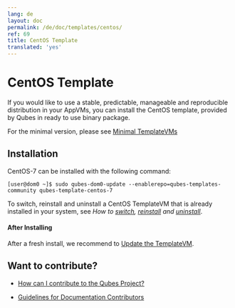 ```yaml
---
lang: de
layout: doc
permalink: /de/doc/templates/centos/
ref: 69
title: CentOS Template
translated: 'yes'
---
```


# CentOS Template

If you would like to use a stable, predictable, manageable and reproducible distribution in your AppVMs, you can install the CentOS template, provided by Qubes in ready to use binary package.

For the minimal version, please see [Minimal TemplateVMs](/de/doc/templates/minimal/)


## Installation

CentOS-7 can be installed with the following command:

    [user@dom0 ~]$ sudo qubes-dom0-update --enablerepo=qubes-templates-community qubes-template-centos-7

To switch, reinstall and uninstall a CentOS TemplateVM that is already installed in your system, see *How to [switch], [reinstall] and [uninstall]*.

#### After Installing

After a fresh install, we recommend to [Update the TemplateVM](/de/doc/software-update-vm/).

## Want to contribute?

*   [How can I contribute to the Qubes Project?](/de/doc/contributing/)

*   [Guidelines for Documentation Contributors](/de/doc/doc-guidelines/)

[switch]: /de/doc/templates/#switching
[reinstall]: /de/doc/reinstall-template/
[uninstall]: /de/doc/templates/#uninstalling